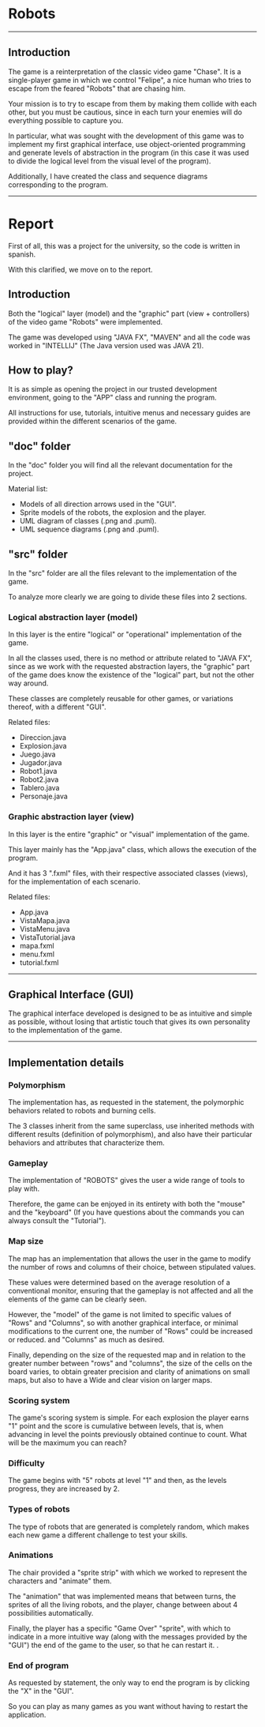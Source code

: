# Robots

---

## Introduction

The game is a reinterpretation of the classic video game "Chase".
It is a single-player game in which we control "Felipe", a nice human who tries to escape from the feared "Robots" that are chasing him.

Your mission is to try to escape from them by making them collide with each other, but you must be cautious, since in each turn your enemies will do everything possible to capture you.

In particular, what was sought with the development of this game was to implement my first graphical interface, use object-oriented programming and generate levels of abstraction in the program (in this case it was used to divide the logical level from the visual level of the program).

Additionally, I have created the class and sequence diagrams corresponding to the program.

---

# Report

First of all, this was a project for the university, so the code is written in spanish.

With this clarified, we move on to the report.

## Introduction

Both the "logical" layer (model) and the "graphic" part (view + controllers) of the video game "Robots" were implemented.

The game was developed using "JAVA FX", "MAVEN" and all the code was worked in "INTELLIJ" (The Java version used was JAVA 21).

## How to play?

It is as simple as opening the project in our trusted development environment, going to the "APP" class and running the program.

All instructions for use, tutorials, intuitive menus and necessary guides are provided within the different scenarios of the game.

## "doc" folder

In the "doc" folder you will find all the relevant documentation for the project.

Material list:
- Models of all direction arrows used in the "GUI".
- Sprite models of the robots, the explosion and the player.
- UML diagram of classes (.png and .puml).
- UML sequence diagrams (.png and .puml).

## "src" folder

In the "src" folder are all the files relevant to the implementation of the game.

To analyze more clearly we are going to divide these files into 2 sections.

### Logical abstraction layer (model)

In this layer is the entire "logical" or "operational" implementation of the game.

In all the classes used, there is no method or attribute related to "JAVA FX", since as we work with the requested abstraction layers, the "graphic" part of the game does know the existence of the "logical" part, but not the other way around.

These classes are completely reusable for other games, or variations thereof, with a different "GUI".

Related files:
- Direccion.java
- Explosion.java
- Juego.java
- Jugador.java
- Robot1.java
- Robot2.java
- Tablero.java
- Personaje.java

### Graphic abstraction layer (view)

In this layer is the entire "graphic" or "visual" implementation of the game.

This layer mainly has the "App.java" class, which allows the execution of the program.

And it has 3 ".fxml" files, with their respective associated classes (views), for the implementation of each scenario.

Related files:
- App.java
- VistaMapa.java
- VistaMenu.java
- VistaTutorial.java
- mapa.fxml
- menu.fxml
- tutorial.fxml

---

## Graphical Interface (GUI)

The graphical interface developed is designed to be as intuitive and simple as possible, without losing that artistic touch that gives its own personality to the implementation of the game.

---

## Implementation details

### Polymorphism

The implementation has, as requested in the statement, the polymorphic behaviors related to robots and burning cells.

The 3 classes inherit from the same superclass, use inherited methods with different results (definition of polymorphism), and also have their particular behaviors and attributes that characterize them.

### Gameplay

The implementation of "ROBOTS" gives the user a wide range of tools to play with.

Therefore, the game can be enjoyed in its entirety with both the "mouse" and the "keyboard" (If you have questions about the commands you can always consult the "Tutorial").

### Map size

The map has an implementation that allows the user in the game to modify the number of rows and columns of their choice, between stipulated values.

These values were determined based on the average resolution of a conventional monitor, ensuring that the gameplay is not affected and all the elements of the game can be clearly seen.

However, the "model" of the game is not limited to specific values of "Rows" and "Columns", so with another graphical interface, or minimal modifications to the current one, the number of "Rows" could be increased or reduced. and "Columns" as much as desired.

Finally, depending on the size of the requested map and in relation to the greater number between "rows" and "columns", the size of the cells on the board varies, to obtain greater precision and clarity of animations on small maps, but also to have a Wide and clear vision on larger maps.

### Scoring system

The game's scoring system is simple. For each explosion the player earns "1" point and the score is cumulative between levels, that is, when advancing in level the points previously obtained continue to count. What will be the maximum you can reach?

### Difficulty

The game begins with "5" robots at level "1" and then, as the levels progress, they are increased by 2.

### Types of robots

The type of robots that are generated is completely random, which makes each new game a different challenge to test your skills.

### Animations

The chair provided a "sprite strip" with which we worked to represent the characters and "animate" them.

The "animation" that was implemented means that between turns, the sprites of all the living robots, and the player, change between about 4 possibilities automatically.

Finally, the player has a specific "Game Over" "sprite", with which to indicate in a more intuitive way (along with the messages provided by the "GUI") the end of the game to the user, so that he can restart it. .

### End of program

As requested by statement, the only way to end the program is by clicking the "X" in the "GUI".

So you can play as many games as you want without having to restart the application.
